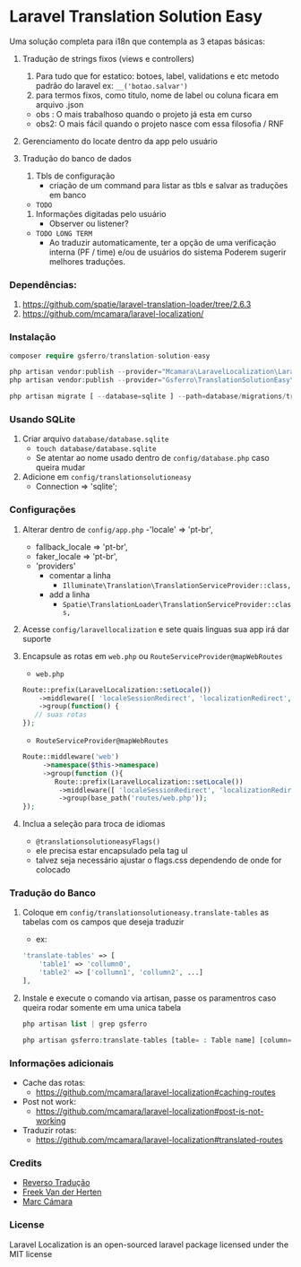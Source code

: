# Laravel Translation Solution Easy

Uma solução completa para i18n que contempla as 3 etapas básicas:


1.  Tradução de strings fixos (views e controllers)

    1. Para tudo que for estatico: botoes, label, validations e etc
    metodo padrão do laravel
    ex:
        `__('botao.salvar')`
    1.  para termos fixos, como titulo, nome de label ou coluna ficara em arquivo <lang>.json

    * obs : O mais trabalhoso quando o projeto já esta em curso
    * obs2: O mais fácil quando o projeto nasce com essa filosofia / RNF
        
1.  Gerenciamento do locate dentro da app pelo usuário

1.  Tradução do banco de dados
    1.  Tbls de configuração
        - criação de um command para listar as tbls e salvar as traduções em banco
    
    - `TODO` 
    1.  Informações digitadas pelo usuário 
        - Observer ou listener?
        
    - `TODO LONG TERM`
        - Ao traduzir automaticamente, ter a opção de uma verificação interna (PF / time) e/ou de usuários do sistema
        Poderem sugerir melhores traduções.
    
### Dependências:

1.  https://github.com/spatie/laravel-translation-loader/tree/2.6.3
1.  https://github.com/mcamara/laravel-localization/

### Instalação

```php
composer require gsferro/translation-solution-easy

php artisan vendor:publish --provider="Mcamara\LaravelLocalization\LaravelLocalizationServiceProvider"
php artisan vendor:publish --provider="Gsferro\TranslationSolutionEasy\Providers\TranslationSolutionEasyServiceProvider"  --force

php artisan migrate [ --database=sqlite ] --path=database/migrations/translation
```

### Usando SQLite
1. Criar arquivo `database/database.sqlite`
    - `touch database/database.sqlite`
    - Se atentar ao nome usado dentro de `config/database.php` caso queira mudar
1. Adicione em `config/translationsolutioneasy`
    - Connection => 'sqlite';

### Configurações
    
1.  Alterar dentro de `config/app.php`
    -'locale' => 'pt-br',
    - fallback_locale => 'pt-br', 
    - faker_locale => 'pt-br', 
    - 'providers'
       - comentar a linha
           - `Illuminate\Translation\TranslationServiceProvider::class,`
       - add a linha
           - `Spatie\TranslationLoader\TranslationServiceProvider::class,`
1.  Acesse `config/laravellocalization` e sete quais linguas sua app irá dar suporte

1.  Encapsule as rotas em `web.php` ou `RouteServiceProvider@mapWebRoutes`
    - `web.php`
    ```php
    Route::prefix(LaravelLocalization::setLocale())
        ->middleware([ 'localeSessionRedirect', 'localizationRedirect', 'localeViewPath' ])
        ->group(function() {
       // suas rotas
    });
    ```
    - `RouteServiceProvider@mapWebRoutes`
    ```php
    Route::middleware('web')
         ->namespace($this->namespace)
         ->group(function (){
            Route::prefix(LaravelLocalization::setLocale())
             ->middleware([ 'localeSessionRedirect', 'localizationRedirect', 'localeViewPath' ])
             ->group(base_path('routes/web.php'));         
    });
    ```

1.  Inclua a seleção para troca de idiomas
    - `@translationsolutioneasyFlags()`
    - ele precisa estar encapsulado pela tag ul
    - talvez seja necessário ajustar o flags.css dependendo de onde for colocado 
    
### Tradução do Banco

1.  Coloque em `config/translationsolutioneasy.translate-tables` as tabelas com os campos que deseja traduzir
    - ex:
    ```php
    'translate-tables' => [
        'table1' => 'collumn0', 
        'table2' => ['collumn1', 'collumn2', ...]
    ],
    ```

1.  Instale e execute o comando via artisan, passe os paramentros caso queira rodar somente em uma unica tabela
    ```php 
    php artisan list | grep gsferro
    
    php artisan gsferro:translate-tables [table= : Table name] [column= : Collumn name]
    ```

### Informações adicionais
* Cache das rotas:
    - https://github.com/mcamara/laravel-localization#caching-routes
* Post not work:
    - https://github.com/mcamara/laravel-localization#post-is-not-working    
* Traduzir rotas:    
    - https://github.com/mcamara/laravel-localization#translated-routes

### Credits

* [Reverso Tradução](https://www.reverso.net/)
* [Freek Van der Herten](https://github.com/freekmurze)
* [Marc Cámara](https://github.com/mcamara)

### License
Laravel Localization is an open-sourced laravel package licensed under the MIT license